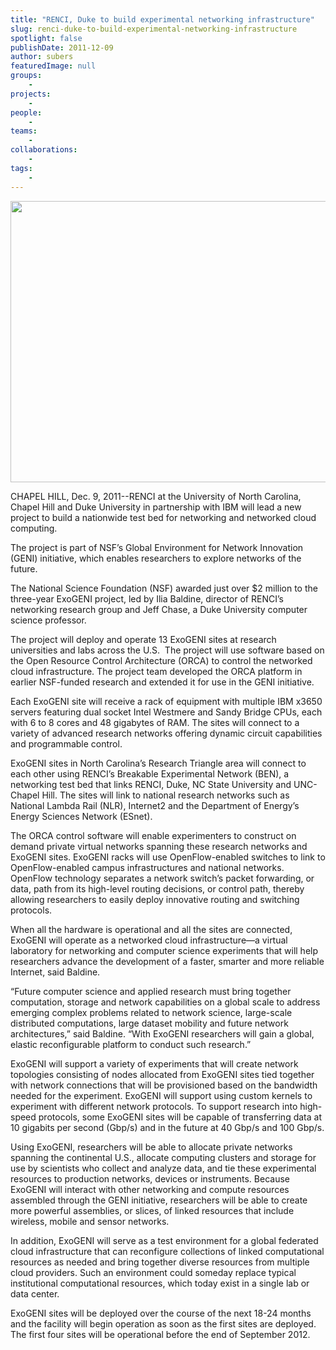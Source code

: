 ```yaml
---
title: "RENCI, Duke to build experimental networking infrastructure"
slug: renci-duke-to-build-experimental-networking-infrastructure
spotlight: false
publishDate: 2011-12-09
author: subers
featuredImage: null
groups:
    - 
projects:
    - 
people:
    - 
teams: 
    - 
collaborations:
    - 
tags:
    - 
---
```


<!-- tags: 
["ExoGENI","GENI","National Science Foundation","Networking","ORCA"]
-->

<p><img class="size-full wp-image-8604 alignnone" title="renci-exogeni-story" src="https://www.renci.org/wp-content/uploads/2011/12/renci-exogeni-story.jpg" alt="" width="630" height="450" /></p>

<p>CHAPEL HILL, Dec. 9, 2011--RENCI at the University of North Carolina, Chapel Hill and Duke University in partnership with IBM will lead a new project to build a nationwide test bed for networking and networked cloud computing.<!--more--></p>

<p>The project is part of NSF’s Global Environment for Network Innovation (GENI) initiative, which enables researchers to explore networks of the future.</p>

<p>The National Science Foundation (NSF) awarded just over $2 million to the three-year ExoGENI project, led by Ilia Baldine, director of RENCI’s networking research group and Jeff Chase, a Duke University computer science professor.</p>

<p>The project will deploy and operate 13 ExoGENI sites at research universities and labs across the U.S.  The project will use software based on the Open Resource Control Architecture (ORCA) to control the networked cloud infrastructure. The project team developed the ORCA platform in earlier NSF-funded research and extended it for use in the GENI initiative.</p>

<p>Each ExoGENI site will receive a rack of equipment with multiple IBM x3650 servers featuring dual socket Intel Westmere and Sandy Bridge CPUs, each with 6 to 8 cores and 48 gigabytes of RAM. The sites will connect to a variety of advanced research networks offering dynamic circuit capabilities and programmable control.</p>

<p>ExoGENI sites in North Carolina’s Research Triangle area will connect to each other using RENCI’s Breakable Experimental Network (BEN), a networking test bed that links RENCI, Duke, NC State University and UNC-Chapel Hill. The sites will link to national research networks such as National Lambda Rail (NLR), Internet2 and the Department of Energy’s Energy Sciences Network (ESnet).</p>

<p>The ORCA control software will enable experimenters to construct on demand private virtual networks spanning these research networks and ExoGENI sites. ExoGENI racks will use OpenFlow-enabled switches to link to OpenFlow-enabled campus infrastructures and national networks. OpenFlow technology separates a network switch’s packet forwarding, or data, path from its high-level routing decisions, or control path, thereby allowing researchers to easily deploy innovative routing and switching protocols.</p>

<p>When all the hardware is operational and all the sites are connected, ExoGENI will operate as a networked cloud infrastructure—a virtual laboratory for networking and computer science experiments that will help researchers advance the development of a faster, smarter and more reliable Internet, said Baldine.</p>

<p>“Future computer science and applied research must bring together computation, storage and network capabilities on a global scale to address emerging complex problems related to network science, large-scale distributed computations, large dataset mobility and future network architectures,” said Baldine. “With ExoGENI researchers will gain a global, elastic reconfigurable platform to conduct such research.”</p>

<p>ExoGENI will support a variety of experiments that will create network topologies consisting of nodes allocated from ExoGENI sites tied together with network connections that will be provisioned based on the bandwidth needed for the experiment. ExoGENI will support using custom kernels to experiment with different network protocols. To support research into high-speed protocols, some ExoGENI sites will be capable of transferring data at 10 gigabits per second (Gbp/s) and in the future at 40 Gbp/s and 100 Gbp/s.</p>

<p>Using ExoGENI, researchers will be able to allocate private networks spanning the continental U.S., allocate computing clusters and storage for use by scientists who collect and analyze data, and tie these experimental resources to production networks, devices or instruments. Because ExoGENI will interact with other networking and compute resources assembled through the GENI initiative, researchers will be able to create more powerful assemblies, or slices, of linked resources that include wireless, mobile and sensor networks.</p>

<p>In addition, ExoGENI will serve as a test environment for a global federated cloud infrastructure that can reconfigure collections of linked computational resources as needed and bring together diverse resources from multiple cloud providers. Such an environment could someday replace typical institutional computational resources, which today exist in a single lab or data center.</p>

<p>ExoGENI sites will be deployed over the course of the next 18-24 months and the facility will begin operation as soon as the first sites are deployed. The first four sites will be operational before the end of September 2012.</p>

